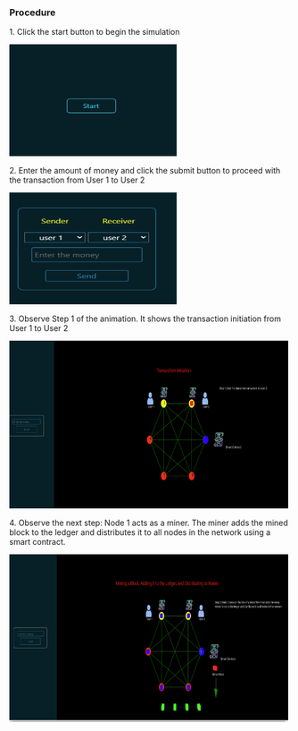 
<h3>Procedure</h3>
<p>1. Click the start button to begin the simulation</p>
<img src="./images/start.png" alt="" width="300" height="200">
<p>2. Enter the amount of money and click the submit button to proceed with the transaction from User 1 to User 2</p>
<img src="./images/input.png" alt="" width="300" height="200">
<p>3. Observe Step 1 of the animation. It shows the transaction initiation from User 1 to User 2</p>
<img src="./images/step1.png" alt="" width="500" height="300">
<p>4. Observe the next step: Node 1 acts as a miner. The miner adds the mined block to the ledger and distributes it to all nodes in the network using a smart contract.</p>
<img src="./images/step2.png" alt="" width="500" height="300">